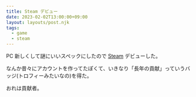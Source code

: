 ```yaml
---
title: Steam デビュー
date: 2023-02-02T13:00:00+09:00
layout: layouts/post.njk
tags:
  - game
  - steam
---
```


PC 新しくして謎にいいスペックにしたので [Steam](https://store.steampowered.com) デビューした。

なんか昔々にアカウントを作ってたぽくて、いきなり「長年の貢献」っていうバッジ(トロフィーみたいなの)を得た。

おれは貢献者。
